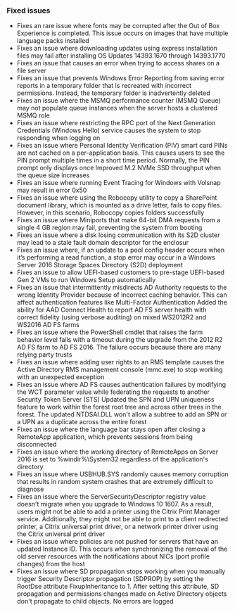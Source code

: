 ### Fixed issues
- Fixes an rare issue where fonts may be corrupted after the Out of Box Experience is completed. This issue occurs on images that have multiple language packs installed
- Fixes an issue where downloading updates using express installation files may fail after installing OS Updates 14393.1670 through 14393.1770
- Fixes an issue that causes an error when trying to access shares on a file server
- Fixes an issue that prevents Windows Error Reporting from saving error reports in a temporary folder that is recreated with incorrect permissions. Instead, the temporary folder is inadvertently deleted
- Fixes an issue where the MSMQ performance counter (MSMQ Queue) may not populate queue instances when the server hosts a clustered MSMQ role
- Fixes an issue where restricting the RPC port of the Next Generation Credentials (Windows Hello) service causes the system to stop responding when logging on
- Fixes an issue where Personal Identity Verification (PIV) smart card PINs are not cached on a per-application basis. This causes users to see the PIN prompt multiple times in a short time period. Normally, the PIN prompt only displays once
Improved M.2 NVMe SSD throughput when the queue size increases
- Fixes an issue where running Event Tracing for Windows with Volsnap may result in error 0x50
- Fixes an issue where using the Robocopy utility to copy a SharePoint document library, which is mounted as a drive letter, fails to copy files. However, in this scenario, Robocopy copies folders successfully
- Fixes an issue where Miniports that make 64-bit DMA requests from a single 4 GB region may fail, preventing the system from booting
- Fixes an issue where a disk losing communication with its S2D cluster may lead to a stale fault domain descriptor for the enclosur
- Fixes an issue where, if an update to a pool config header occurs when it’s performing a read function, a stop error may occur in a Windows Server 2016 Storage Spaces Directory (S2D) deployment
- Fixes an issue to allow UEFI-based customers to pre-stage UEFI-based Gen 2 VMs to run Windows Setup automatically
- Fixes an issue that intermittently misdirects AD Authority requests to the wrong Identity Provider because of incorrect caching behavior. This can affect authentication features like Multi-Factor Authentication
Added the ability for AAD Connect Health to report AD FS server health with correct fidelity (using verbose auditing) on mixed WS2012R2 and WS2016 AD FS farms
- Fixes an issue where the PowerShell cmdlet that raises the farm behavior level fails with a timeout during the upgrade from the 2012 R2 AD FS farm to AD FS 2016. The failure occurs because there are many relying party trusts
- Fixes an issue where adding user rights to an RMS template causes the Active Directory RMS management console (mmc.exe) to stop working with an unexpected exception
- Fixes an issue where AD FS causes authentication failures by modifying the WCT parameter value while federating the requests to another Security Token Server (STS)
Updated the SPN and UPN uniqueness feature to work within the forest root tree and across other trees in the forest. The updated NTDSAI.DLL won't allow a subtree to add an SPN or a UPN as a duplicate across the entire forest
- Fixes an issue where the language bar stays open after closing a RemoteApp application, which prevents sessions from being disconnected
- Fixes an issue where the working directory of RemoteApps on Server 2016 is set to %windir%\System32 regardless of the application's directory
- Fixes an issue where USBHUB.SYS randomly causes memory corruption that results in random system crashes that are extremely difficult to diagnose
- Fixes an issue where the ServerSecurityDescriptor registry value doesn't migrate when you upgrade to Windows 10 1607. As a result, users might not be able to add a printer using the Citrix Print Manager service. Additionally, they might not be able to print to a client redirected printer, a Citrix universal print driver, or a network printer driver using the Citrix universal print driver
- Fixes an issue where policies are not pushed for servers that have an updated Instance ID. This occurs when synchronizing the removal of the old server resources with the notifications about NICs (port profile changes) from the host
- Fixes an issue where SD propagation stops working when you manually trigger Security Descriptor propagation (SDPROP) by setting the RootDse attribute FixupInheritance to 1. After setting this attribute, SD propagation and permissions changes made on Active Directory objects don't propagate to child objects. No errors are logged